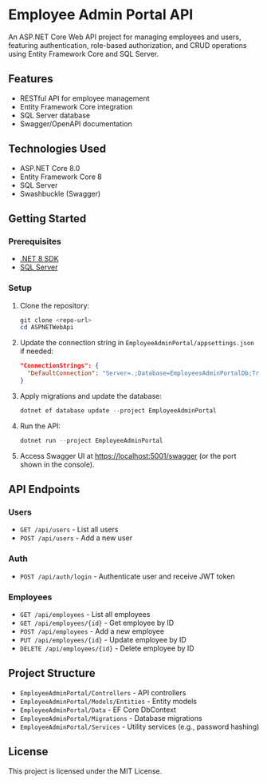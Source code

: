 # Employee Admin Portal API

An ASP.NET Core Web API project for managing employees and users, featuring authentication, role-based authorization, and CRUD operations using  Entity Framework Core and SQL Server.

## Features
- RESTful API for employee management
- Entity Framework Core integration
- SQL Server database
- Swagger/OpenAPI documentation


## Technologies Used
- ASP.NET Core 8.0
- Entity Framework Core 8
- SQL Server
- Swashbuckle (Swagger)

## Getting Started

### Prerequisites
- [.NET 8 SDK](https://dotnet.microsoft.com/download/dotnet/8.0)
- [SQL Server](https://www.microsoft.com/en-us/sql-server/sql-server-downloads)

### Setup
1. Clone the repository:
	```powershell
	git clone <repo-url>
	cd ASPNETWebApi
	```
2. Update the connection string in `EmployeeAdminPortal/appsettings.json` if needed:
	```json
	"ConnectionStrings": {
	  "DefaultConnection": "Server=.;Database=EmployeesAdminPortalDb;Trusted_Connection=True;TrustServerCertificate=true;"
	}
	```
3. Apply migrations and update the database:
	```powershell
	dotnet ef database update --project EmployeeAdminPortal
	```
4. Run the API:
	```powershell
	dotnet run --project EmployeeAdminPortal
	```
5. Access Swagger UI at [https://localhost:5001/swagger](https://localhost:5001/swagger) (or the port shown in the console).

## API Endpoints

### Users
- `GET /api/users` - List all users
- `POST /api/users` - Add a new user

### Auth
- `POST /api/auth/login` - Authenticate user and receive JWT token

### Employees
- `GET /api/employees` - List all employees
- `GET /api/employees/{id}` - Get employee by ID
- `POST /api/employees` - Add a new employee
- `PUT /api/employees/{id}` - Update employee by ID
- `DELETE /api/employees/{id}` - Delete employee by ID



## Project Structure

- `EmployeeAdminPortal/Controllers` - API controllers
- `EmployeeAdminPortal/Models/Entities` - Entity models
- `EmployeeAdminPortal/Data` - EF Core DbContext
- `EmployeeAdminPortal/Migrations` - Database migrations
- `EmployeeAdminPortal/Services` - Utility services (e.g., password hashing)

## License

This project is licensed under the MIT License.
